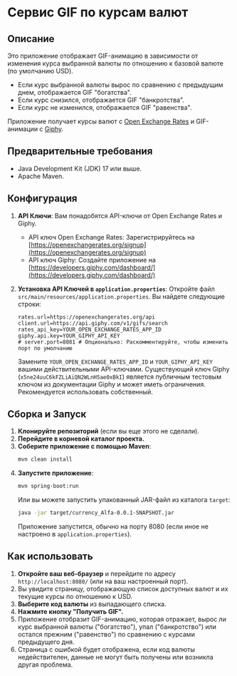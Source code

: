 # Сервис GIF по курсам валют

## Описание

Это приложение отображает GIF-анимацию в зависимости от изменения курса выбранной валюты по отношению к базовой валюте (по умолчанию USD).
- Если курс выбранной валюты вырос по сравнению с предыдущим днем, отображается GIF "богатства".
- Если курс снизился, отображается GIF "банкротства".
- Если курс не изменился, отображается GIF "равенства".

Приложение получает курсы валют с [Open Exchange Rates](https://openexchangerates.org/) и GIF-анимации с [Giphy](https://giphy.com/).

## Предварительные требования

- Java Development Kit (JDK) 17 или выше.
- Apache Maven.

## Конфигурация

1.  **API Ключи**:
    Вам понадобятся API-ключи от Open Exchange Rates и Giphy.
    - API ключ Open Exchange Rates: Зарегистрируйтесь на [https://openexchangerates.org/signup](https://openexchangerates.org/signup)
    - API ключ Giphy: Создайте приложение на [https://developers.giphy.com/dashboard/](https://developers.giphy.com/dashboard/)

2.  **Установка API Ключей в `application.properties`**:
    Откройте файл `src/main/resources/application.properties`.
    Вы найдете следующие строки:
    ```properties
    rates.url=https://openexchangerates.org/api
    client.url=https://api.giphy.com/v1/gifs/search
    rates_api_key=YOUR_OPEN_EXCHANGE_RATES_APP_ID
    giphy.api.key=YOUR_GIPHY_API_KEY
    # server.port=8081 # Опционально: Раскомментируйте, чтобы изменить порт по умолчанию
    ```
    Замените `YOUR_OPEN_EXCHANGE_RATES_APP_ID` и `YOUR_GIPHY_API_KEY` вашими действительными API-ключами.
    Существующий ключ Giphy (`x5ne24uuC6kFZLiAiQN2WLnH5ae0xBkI`) является публичным тестовым ключом из документации Giphy и может иметь ограничения. Рекомендуется использовать собственный.

## Сборка и Запуск

1.  **Клонируйте репозиторий** (если вы еще этого не сделали).
2.  **Перейдите в корневой каталог проекта.**
3.  **Соберите приложение с помощью Maven**:
    ```bash
    mvn clean install
    ```
4.  **Запустите приложение**:
    ```bash
    mvn spring-boot:run
    ```
    Или вы можете запустить упакованный JAR-файл из каталога `target`:
    ```bash
    java -jar target/currency_Alfa-0.0.1-SNAPSHOT.jar
    ```
    Приложение запустится, обычно на порту 8080 (если иное не настроено в `application.properties`).

## Как использовать

1.  **Откройте ваш веб-браузер** и перейдите по адресу `http://localhost:8080/` (или на ваш настроенный порт).
2.  Вы увидите страницу, отображающую список доступных валют и их текущие курсы по отношению к USD.
3.  **Выберите код валюты** из выпадающего списка.
4.  **Нажмите кнопку "Получить GIF".**
5.  Приложение отобразит GIF-анимацию, которая отражает, вырос ли курс выбранной валюты ("богатство"), упал ("банкротство") или остался прежним ("равенство") по сравнению с курсами предыдущего дня.
6.  Страница с ошибкой будет отображена, если код валюты недействителен, данные не могут быть получены или возникла другая проблема.

